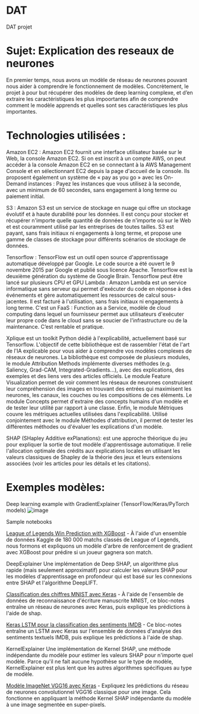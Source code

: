 # DAT
DAT projet

# Sujet: Explication des reseaux de neurones
En premier temps, nous avons un modèle de réseau de neurones pouvant nous aider à comprendre le fonctionnement de modèles. Concrètement, le projet à pour but récupérer des modèles de deep learning complexe, et d’en extraire les caractéristiques les plus impoortantes afin de comprendre comment le modèle apprends et quelles sont ses caractéristiques les plus importantes. 

# Technologies utilisées :
Amazon EC2 : Amazon EC2 fournit une interface utilisateur basée sur le Web, la console Amazon EC2. Si on est inscrit à un compte AWS, on peut accéder à la console Amazon EC2 en se connectant à la AWS Management Console et en sélectionnant EC2 depuis la page d'accueil de la console. Ils proposent également un système de « pay as you go »  avec les On-Demand instances : Payez les instances que vous utilisez à la seconde, avec un minimum de 60 secondes, sans engagement à long terme ou paiement initial.

S3 : Amazon S3 est un service de stockage en nuage qui offre un stockage évolutif et à haute durabilité pour les données. Il est conçu pour stocker et récupérer n'importe quelle quantité de données de n'importe où sur le Web et est couramment utilisé par les entreprises de toutes tailles. S3 est payant, sans frais initiaux ni engagements à long terme, et propose une gamme de classes de stockage pour différents scénarios de stockage de données.

Tensorflow : TensorFlow est un outil open source d'apprentissage automatique développé par Google. Le code source a été ouvert le 9 novembre 2015 par Google et publié sous licence Apache. Tensorflow est la deuxième génération du système de Google Brain. Tensorflow peut être lancé sur plusieurs CPU et GPU
Lambda : Amazon Lambda est un service informatique sans serveur qui permet d'exécuter du code en réponse à des événements et gère automatiquement les ressources de calcul sous-jacentes. Il est facturé à l'utilisation, sans frais initiaux ni engagements à long terme. C'est un FaaS : Function as a Service, modèle de cloud computing dans lequel un fournisseur permet aux utilisateurs d'exécuter leur propre code dans le cloud sans se soucier de l'infrastructure ou de la maintenance. C’est rentable et pratique.

 Xplique est un toolkit Python dédié à l'explicabilité, actuellement basé sur Tensorflow. L'objectif de cette bibliothèque est de rassembler l'état de l'art de l'IA explicable pour vous aider à comprendre vos modèles complexes de réseaux de neurones.
La bibliothèque est composée de plusieurs modules, le module Attribution Methods implémente diverses méthodes (e.g. Saliency, Grad-CAM, Integrated-Gradients...), avec des explications, des exemples et des liens vers des articles officiels. Le module Feature Visualization permet de voir comment les réseaux de neurones construisent leur compréhension des images en trouvant des entrées qui maximisent les neurones, les canaux, les couches ou les compositions de ces éléments. Le module Concepts permet d'extraire des concepts humains d'un modèle et de tester leur utilité par rapport à une classe. Enfin, le module Métriques couvre les métriques actuelles utilisées dans l'explicabilité. Utilisé conjointement avec le module Méthodes d'attribution, il permet de tester les différentes méthodes ou d'évaluer les explications d'un modèle.

SHAP (SHapley Additive exPlanations): est une approche théorique du jeu pour expliquer la sortie de tout modèle d'apprentissage automatique. Il relie l'allocation optimale des crédits aux explications locales en utilisant les valeurs classiques de Shapley de la théorie des jeux et leurs extensions associées (voir les articles pour les détails et les citations).

# Exemples modèles:

Deep learning example with GradientExplainer (TensorFlow/Keras/PyTorch models)
![image](https://user-images.githubusercontent.com/102509671/210154575-d167d24d-59eb-48ac-80b8-1cddbb79c1ad.png)

Sample notebooks

[League of Legends Win Prediction with XGBoost](https://slundberg.github.io/shap/notebooks/League%20of%20Legends%20Win%20Prediction%20with%20XGBoost.html) - À l'aide d'un ensemble de données Kaggle de 180 000 matchs classés de League of Legends, nous formons et expliquons un modèle d'arbre de renforcement de gradient avec XGBoost pour prédire si un joueur gagnera son match.

DeepExplainer
Une implémentation de Deep SHAP, un algorithme plus rapide (mais seulement approximatif) pour calculer les valeurs SHAP pour les modèles d'apprentissage en profondeur qui est basé sur les connexions entre SHAP et l'algorithme DeepLIFT.

[Classification des chiffres MNIST avec Keras](https://slundberg.github.io/shap/notebooks/deep_explainer/Front%20Page%20DeepExplainer%20MNIST%20Example.html) - À l'aide de l'ensemble de données de reconnaissance d'écriture manuscrite MNIST, ce bloc-notes entraîne un réseau de neurones avec Keras, puis explique les prédictions à l'aide de shap.

[Keras LSTM pour la classification des sentiments IMDB](https://slundberg.github.io/shap/notebooks/deep_explainer/Keras%20LSTM%20for%20IMDB%20Sentiment%20Classification.html) - Ce bloc-notes entraîne un LSTM avec Keras sur l'ensemble de données d'analyse des sentiments textuels IMDB, puis explique les prédictions à l'aide de shap.

KernelExplainer
Une implémentation de Kernel SHAP, une méthode indépendante du modèle pour estimer les valeurs SHAP pour n'importe quel modèle. Parce qu'il ne fait aucune hypothèse sur le type de modèle, KernelExplainer est plus lent que les autres algorithmes spécifiques au type de modèle.


[Modèle ImageNet VGG16 avec Keras](https://slundberg.github.io/shap/notebooks/ImageNet%20VGG16%20Model%20with%20Keras.html) - Expliquez les prédictions du réseau de neurones convolutionnel VGG16 classique pour une image. Cela fonctionne en appliquant la méthode Kernel SHAP indépendante du modèle à une image segmentée en super-pixels.
